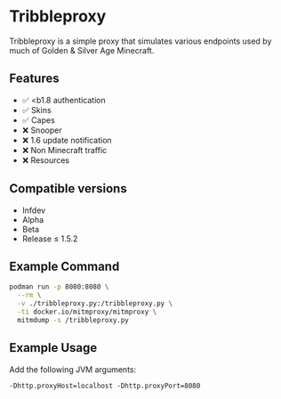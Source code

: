 # Tribbleproxy

Tribbleproxy is a simple proxy that simulates various endpoints used by much of Golden & Silver Age Minecraft.

## Features

- :white_check_mark: <b1.8 authentication
- :white_check_mark: Skins
- :white_check_mark: Capes
- :x: Snooper
- :x: 1.6 update notification
- :x: Non Minecraft traffic
- :x: Resources

## Compatible versions

- Infdev
- Alpha
- Beta
- Release &#8804; 1.5.2

## Example Command

```bash
podman run -p 8080:8080 \
  --rm \
  -v ./tribbleproxy.py:/tribbleproxy.py \
  -ti docker.io/mitmproxy/mitmproxy \
  mitmdump -s /tribbleproxy.py
```

## Example Usage

Add the following JVM arguments:

```
-Dhttp.proxyHost=localhost -Dhttp.proxyPort=8080
```
